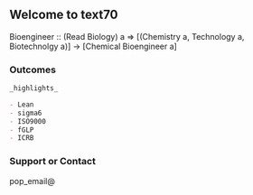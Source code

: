 ## Welcome to text70

Bioengineer :: (Read Biology) a => [(Chemistry a, Technology a, Biotechnolgy a)] -> [Chemical Bioengineer a]


### Outcomes


```markdown
_highlights_

- Lean
- sigma6
- ISO9000
- fGLP
- ICRB


```



### Support or Contact

pop_email@
